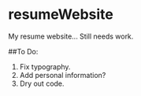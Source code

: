 resumeWebsite
=============

My resume website... Still needs work.

##To Do:

1. Fix typography.
2. Add personal information?
3. Dry out code.
